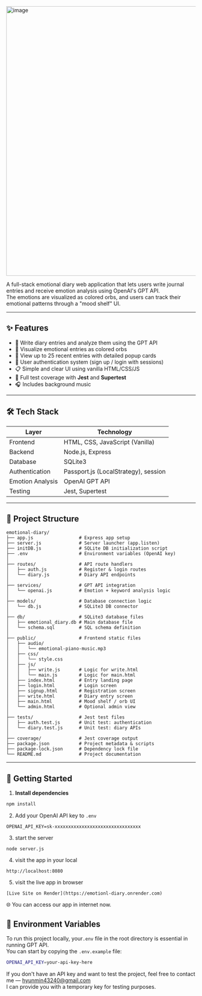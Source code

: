 
<img width="715" alt="image" src="https://github.com/user-attachments/assets/107030df-2ed7-4c73-809c-11a5b0850814" />



A full-stack emotional diary web application that lets users write journal entries and receive emotion analysis using OpenAI's GPT API.  
The emotions are visualized as colored orbs, and users can track their emotional patterns through a "mood shelf" UI.

---

## ✨ Features

- 📝 Write diary entries and analyze them using the GPT API
- 🎨 Visualize emotional entries as colored orbs
- 📅 View up to 25 recent entries with detailed popup cards
- 🔐 User authentication system (sign up / login with sessions)
- 📋 Simple and clear UI using vanilla HTML/CSS/JS
- 🧪 Full test coverage with **Jest** and **Supertest**
- 🎧 Includes background music

---

## 🛠 Tech Stack

| Layer        | Technology                        |
|--------------|------------------------------------|
| Frontend     | HTML, CSS, JavaScript (Vanilla)    |
| Backend      | Node.js, Express                   |
| Database     | SQLite3                            |
| Authentication | Passport.js (LocalStrategy), session    |
| Emotion Analysis | OpenAI GPT API                 |
| Testing      | Jest, Supertest                    |


---

## 📁 Project Structure

```
emotional-diary/
├── app.js                 # Express app setup
├── server.js              # Server launcher (app.listen)
├── initDB.js              # SQLite DB initialization script
├── .env                   # Environment variables (OpenAI key)
│
├── routes/                # API route handlers
│   ├── auth.js            # Register & login routes
│   └── diary.js           # Diary API endpoints
│
├── services/              # GPT API integration
│   └── openai.js          # Emotion + keyword analysis logic
│
├── models/                # Database connection logic
│   └── db.js              # SQLite3 DB connector
│
├── db/                    # SQLite3 database files
│   ├── emotional_diary.db # Main database file
│   └── schema.sql         # SQL schema definition
│
├── public/                # Frontend static files
│   ├── audio/
│   │   └── emotional-piano-music.mp3
│   ├── css/
│   │   └── style.css
│   ├── js/
│   │   ├── write.js       # Logic for write.html
│   │   └── main.js        # Logic for main.html
│   ├── index.html         # Entry landing page
│   ├── login.html         # Login screen
│   ├── signup.html        # Registration screen
│   ├── write.html         # Diary entry screen
│   ├── main.html          # Mood shelf / orb UI
│   └── admin.html         # Optional admin view
│
├── tests/                 # Jest test files
│   ├── auth.test.js       # Unit test: authentication
│   └── diary.test.js      # Unit test: diary APIs
│
├── coverage/              # Jest coverage output
├── package.json           # Project metadata & scripts
├── package-lock.json      # Dependency lock file
└── README.md              # Project documentation
```

---

## 🚀 Getting Started

1. **Install dependencies**

```bash
npm install
```
2. Add your OpenAI API key to `.env`

```env
OPENAI_API_KEY=sk-xxxxxxxxxxxxxxxxxxxxxxxxxxxxxxxx
```
3. start the server
```
node server.js
```
4. visit the app in your local
```
http://localhost:8080
```
5. visit the live app in browser
```
[Live Site on Render](https://emotionl-diary.onrender.com)
```

🌐 You can access our app in internet now.


## 🔐 Environment Variables

To run this project locally, your`.env` file in the root directory is essential in running GPT API.  
You can start by copying the `.env.example` file:
```bash
OPENAI_API_KEY=your-api-key-here
```
If you don't have an API key and want to test the project, feel free to contact me — hyunmin43240@gmail.com <br>
I can provide you with a temporary key for testing purposes.
